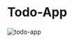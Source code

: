 # Todo-App

![todo-app](https://github.com/user-attachments/assets/e0300f16-862c-4294-863e-49fffbb3b4e8)

